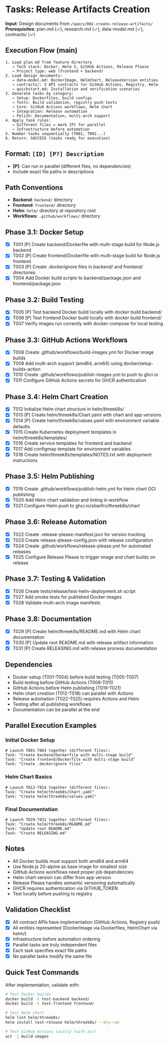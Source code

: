 # Tasks: Release Artifacts Creation

**Input**: Design documents from `/specs/002-create-release-artifacts/`
**Prerequisites**: plan.md (✓), research.md (✓), data-model.md (✓), contracts/ (✓)

## Execution Flow (main)
```
1. Load plan.md from feature directory
   → Tech stack: Docker, Helm 3, GitHub Actions, Release Please
   → Project type: web (frontend + backend)
2. Load design documents:
   → data-model.md: DockerImage, HelmChart, ReleaseVersion entities
   → contracts/: 3 API contracts for GitHub Actions, Registry, Helm
   → quickstart.md: Installation and verification scenarios
3. Generate tasks by category:
   → Setup: Dockerfiles, build configs
   → Tests: Build validation, registry push tests
   → Core: GitHub Actions workflows, Helm chart
   → Integration: Release automation
   → Polish: Documentation, multi-arch support
4. Apply task rules:
   → Different files = mark [P] for parallel
   → Infrastructure before automation
5. Number tasks sequentially (T001, T002...)
6. Return: SUCCESS (tasks ready for execution)
```

## Format: `[ID] [P?] Description`
- **[P]**: Can run in parallel (different files, no dependencies)
- Include exact file paths in descriptions

## Path Conventions
- **Backend**: `backend/` directory
- **Frontend**: `frontend/` directory
- **Helm**: `helm/` directory at repository root
- **Workflows**: `.github/workflows/` directory

## Phase 3.1: Docker Setup
- [x] T001 [P] Create backend/Dockerfile with multi-stage build for Node.js backend
- [x] T002 [P] Create frontend/Dockerfile with multi-stage build for Node.js frontend
- [x] T003 [P] Create .dockerignore files in backend/ and frontend/ directories
- [x] T004 Add Docker build scripts to backend/package.json and frontend/package.json

## Phase 3.2: Build Testing
- [x] T005 [P] Test backend Docker build locally with docker build backend/
- [x] T006 [P] Test frontend Docker build locally with docker build frontend/
- [x] T007 Verify images run correctly with docker-compose for local testing

## Phase 3.3: GitHub Actions Workflows
- [x] T008 Create .github/workflows/build-images.yml for Docker image builds
- [x] T009 Add multi-arch support (amd64, arm64) using docker/setup-buildx-action
- [x] T010 Create .github/workflows/publish-images.yml to push to ghcr.io
- [x] T011 Configure GitHub Actions secrets for GHCR authentication

## Phase 3.4: Helm Chart Creation
- [x] T012 Initialize Helm chart structure in helm/threek8s/
- [x] T013 [P] Create helm/threek8s/Chart.yaml with chart and app versions
- [x] T014 [P] Create helm/threek8s/values.yaml with environment variable defaults
- [x] T015 Create Kubernetes deployment templates in helm/threek8s/templates/
- [x] T016 Create service templates for frontend and backend
- [x] T017 Add configmap template for environment variables
- [x] T018 Create helm/threek8s/templates/NOTES.txt with deployment instructions

## Phase 3.5: Helm Publishing
- [x] T019 Create .github/workflows/publish-helm.yml for Helm chart OCI publishing
- [x] T020 Add Helm chart validation and linting in workflow
- [x] T021 Configure Helm push to ghcr.io/stianfro/threek8s/chart

## Phase 3.6: Release Automation
- [x] T022 Create .release-please-manifest.json for version tracking
- [x] T023 Create release-please-config.json with release configuration
- [x] T024 Create .github/workflows/release-please.yml for automated releases
- [x] T025 Configure Release Please to trigger image and chart builds on release

## Phase 3.7: Testing & Validation
- [x] T026 Create tests/release/test-helm-deployment.sh script
- [x] T027 Add smoke tests for published Docker images
- [x] T028 Validate multi-arch image manifests

## Phase 3.8: Documentation
- [x] T029 [P] Create helm/threek8s/README.md with Helm chart documentation
- [x] T030 [P] Update root README.md with release artifact information
- [x] T031 [P] Create RELEASING.md with release process documentation

## Dependencies
- Docker setup (T001-T004) before build testing (T005-T007)
- Build testing before GitHub Actions (T008-T011)
- GitHub Actions before Helm publishing (T019-T021)
- Helm chart creation (T012-T018) can parallel with Actions
- Release automation (T022-T025) requires Actions and Helm
- Testing after all publishing workflows
- Documentation can be parallel at the end

## Parallel Execution Examples

### Initial Docker Setup
```
# Launch T001-T003 together (different files):
Task: "Create backend/Dockerfile with multi-stage build"
Task: "Create frontend/Dockerfile with multi-stage build"
Task: "Create .dockerignore files"
```

### Helm Chart Basics
```
# Launch T013-T014 together (different files):
Task: "Create helm/threek8s/Chart.yaml"
Task: "Create helm/threek8s/values.yaml"
```

### Final Documentation
```
# Launch T029-T031 together (different files):
Task: "Create helm/threek8s/README.md"
Task: "Update root README.md"
Task: "Create RELEASING.md"
```

## Notes
- All Docker builds must support both amd64 and arm64
- Use Node.js 20-alpine as base image for smallest size
- GitHub Actions workflows need proper job dependencies
- Helm chart version can differ from app version
- Release Please handles semantic versioning automatically
- GHCR requires authentication via GITHUB_TOKEN
- Test locally before pushing to registry

## Validation Checklist
- [x] All contract APIs have implementation (GitHub Actions, Registry push)
- [x] All entities represented (DockerImage via Dockerfiles, HelmChart via helm/)
- [x] Infrastructure before automation ordering
- [x] Parallel tasks are truly independent files
- [x] Each task specifies exact file paths
- [x] No parallel tasks modify the same file

## Quick Test Commands
After implementation, validate with:
```bash
# Test Docker builds
docker build -t test-backend backend/
docker build -t test-frontend frontend/

# Test Helm chart
helm lint helm/threek8s/
helm install test-release helm/threek8s/ --dry-run

# Test GitHub Actions locally (with act)
act -j build-images
```